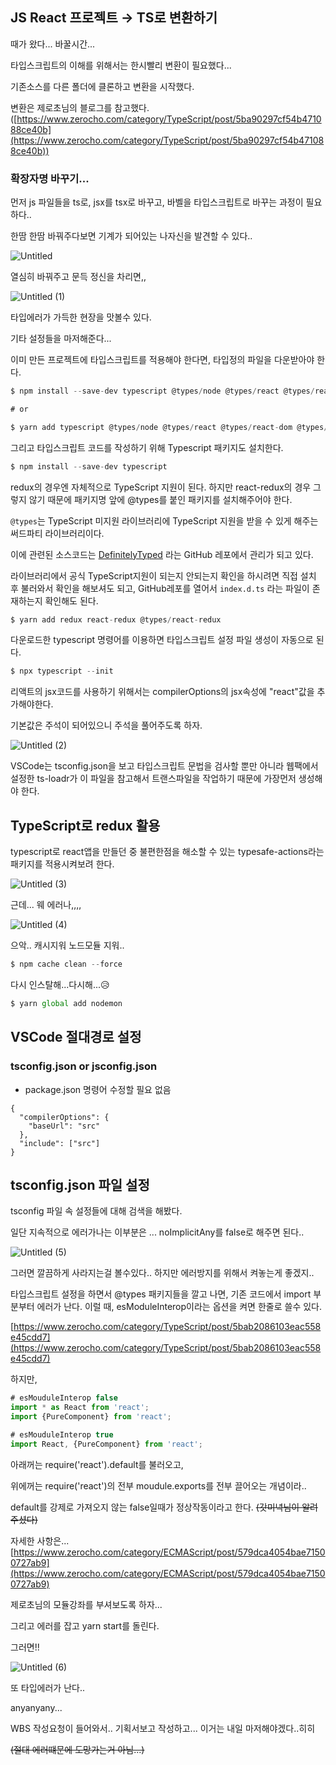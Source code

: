 ## JS React 프로젝트 → TS로 변환하기 

때가 왔다... 바꿀시간...

타입스크립트의 이해를 위해서는 한시빨리 변환이 필요했다...

기존소스를 다른 폴더에 클론하고 변환을 시작했다.

변환은 제로초님의 블로그를 참고했다. ([https://www.zerocho.com/category/TypeScript/post/5ba90297cf54b471088ce40b](https://www.zerocho.com/category/TypeScript/post/5ba90297cf54b471088ce40b))

### 확장자명 바꾸기...

먼저 js 파일들을 ts로, jsx를 tsx로 바꾸고, 바벨을 타입스크립트로 바꾸는 과정이 필요하다..

한땀 한땀 바꿔주다보면 기계가 되어있는 나자신을 발견할 수 있다..

![Untitled](https://user-images.githubusercontent.com/58289110/106136674-f3f32700-61ac-11eb-8c5b-437071656d36.png)

열심히 바꿔주고 문득 정신을 차리면,,

![Untitled (1)](https://user-images.githubusercontent.com/58289110/106136708-01a8ac80-61ad-11eb-890b-ee7bc2efc827.png)

타입에러가 가득한 현장을 맛볼수 있다.

기타 설정들을 마저해준다...

이미 만든 프로젝트에 타입스크립트를 적용해야 한다면, 타입정의 파일을 다운받아야 한다.

```jsx
$ npm install --save-dev typescript @types/node @types/react @types/react-dom @types/jest

# or

$ yarn add typescript @types/node @types/react @types/react-dom @types/jest
```

그리고 타입스크립트 코드를 작성하기 위해 Typescript 패키지도 설치한다.

```jsx
$ npm install --save-dev typescript
```

redux의 경우엔 자체적으로 TypeScript 지원이 된다. 하지만 react-redux의 경우 그렇지 않기 때문에 패키지명 앞에 @types를 붙인 패키지를 설치해주어야 한다.

`@types`는 TypeScript 미지원 라이브러리에 TypeScript 지원을 받을 수 있게 해주는 써드파티 라이브러리이다. 

이에 관련된 소스코드는 [DefinitelyTyped](https://github.com/DefinitelyTyped/DefinitelyTyped) 라는 GitHub 레포에서 관리가 되고 있다.

라이브러리에서 공식 TypeScript지원이 되는지 안되는지 확인을 하시려면 직접 설치 후 불러와서 확인을 해보셔도 되고, GitHub레포를 열어서 `index.d.ts` 라는 파일이 존재하는지 확인해도 된다.

```jsx
$ yarn add redux react-redux @types/react-redux
```

다운로드한 typescript 명령어를 이용하면 타입스크립트 설정 파일 생성이 자동으로 된다.

```jsx
$ npx typescript --init
```

리액트의 jsx코드를 사용하기 위해서는 compilerOptions의 jsx속성에 "react"값을 추가해야한다.

기본값은 주석이 되어있으니 주석을 풀어주도록 하자.

![Untitled (2)](https://user-images.githubusercontent.com/58289110/106136714-040b0680-61ad-11eb-9d09-9b2d76799060.png)

VSCode는 tsconfig.json을 보고 타입스크립트 문법을 검사할 뿐만 아니라 웹팩에서 설정한 ts-loadr가 이 파일을 참고해서 트랜스파일을 작업하기 때문에 가장먼저 생성해야 한다.

## TypeScript로 redux 활용

typescript로 react앱을 만들던 중 불편한점을 해소할 수 있는 typesafe-actions라는 패키지를 적용시켜보려 한다.

![Untitled (3)](https://user-images.githubusercontent.com/58289110/106136751-11c08c00-61ad-11eb-8fa0-268819a22e4c.png)

근데... 웨 에러나,,,,

![Untitled (4)](https://user-images.githubusercontent.com/58289110/106136781-1be28a80-61ad-11eb-83d4-b1caf28014c0.png)

으악.. 캐시지워 노드모듈 지워..

```jsx
$ npm cache clean --force
```

다시 인스탈해...다시해...😥

```jsx
$ yarn global add nodemon
```

## VSCode 절대경로 설정

### tsconfig.json or jsconfig.json

- package.json 명령어 수정할 필요 없음

```
{
  "compilerOptions": {
    "baseUrl": "src"
  },
  "include": ["src"]
}
```

## tsconfig.json 파일 설정

tsconfig 파일 속 설정들에 대해 검색을 해봤다.

일단 지속적으로 에러가나는 이부분은 ... noImplicitAny를 false로 해주면 된다..

![Untitled (5)](https://user-images.githubusercontent.com/58289110/106136825-2a30a680-61ad-11eb-9a9c-2e00d83461a5.png)

그러면 깔끔하게 사라지는걸 볼수있다.. 하지만 에러방지를 위해서 켜놓는게 좋겠지..

타입스크립트 설정을 하면서 @types 패키지들을 깔고 나면, 기존 코드에서 import 부분부터 에러가 난다. 이럴 때, esModuleInterop이라는 옵션을 켜면 한줄로 쓸수 있다.

[https://www.zerocho.com/category/TypeScript/post/5bab2086103eac558e45cdd7](https://www.zerocho.com/category/TypeScript/post/5bab2086103eac558e45cdd7)

하지만, 

```jsx
# esMouduleInterop false
import * as React from 'react';
import {PureComponent} from 'react';

# esMouduleInterop true
import React, {PureComponent} from 'react';
```

아래꺼는 require('react').default를 불러오고,

위에꺼는 require('react')의 전부 moudule.exports를 전부 끌어오는 개념이라..

default를 강제로 가져오지 않는 false일때가 정상작동이라고 한다. ~~(갓미녁님이 알려주셨다)~~

자세한 사항은... [https://www.zerocho.com/category/ECMAScript/post/579dca4054bae71500727ab9](https://www.zerocho.com/category/ECMAScript/post/579dca4054bae71500727ab9)

제로초님의 모듈강좌를 부셔보도록 하자...

그리고 에러를 잡고 yarn start를 돌린다.

그러면!!

![Untitled (6)](https://user-images.githubusercontent.com/58289110/106136830-2ac93d00-61ad-11eb-9673-c6ce28c067dc.png)

또 타입에러가 난다..

anyanyany...

WBS 작성요청이 들어와서.. 기획서보고 작성하고... 이거는 내일 마저해야겠다..히히

~~(절대 에러떄문에 도망가는거 아님...)~~
